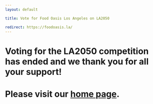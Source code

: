 ```yaml
---
layout: default

title: Vote for Food Oasis Los Angeles on LA2050

redirect: https://foodoasis.la/
---
```


# Voting for the LA2050 competition has ended and we thank you for all your support! 

# Please visit our [home page](/).

